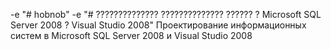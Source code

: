 -e "# hobnob" 
-e "# ?????????????? ?????????????? ?????? ? Microsoft SQL Server 2008 ? Visual Studio 2008" 
Проектирование информационных систем в Microsoft SQL Server 2008 и Visual Studio 2008
